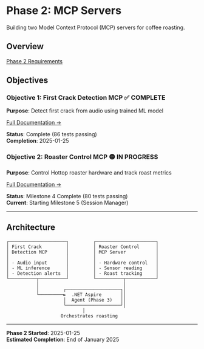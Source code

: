 # Phase 2: MCP Servers

Building two Model Context Protocol (MCP) servers for coffee roasting.

## Overview

[Phase 2 Requirements](overview.md)

## Objectives

### Objective 1: First Crack Detection MCP ✅ COMPLETE

**Purpose**: Detect first crack from audio using trained ML model

[Full Documentation →](objective-1-first-crack/README.md)

**Status**: Complete (86 tests passing)  
**Completion**: 2025-01-25

### Objective 2: Roaster Control MCP 🟡 IN PROGRESS

**Purpose**: Control Hottop roaster hardware and track roast metrics

[Full Documentation →](objective-2-roaster-control/README.md)

**Status**: Milestone 4 Complete (80 tests passing)  
**Current**: Starting Milestone 5 (Session Manager)

---

## Architecture

```
┌─────────────────────┐         ┌──────────────────────┐
│ First Crack         │         │ Roaster Control      │
│ Detection MCP       │         │ MCP Server           │
│                     │         │                      │
│ - Audio input       │         │ - Hardware control   │
│ - ML inference      │         │ - Sensor reading     │
│ - Detection alerts  │         │ - Roast tracking     │
└──────────┬──────────┘         └──────────┬───────────┘
           │                               │
           │         ┌────────────────────┐│
           └─────────►  .NET Aspire       ││
                     │  Agent (Phase 3)   ││
                     └────────────────────┘│
                            │
                    Orchestrates roasting
```

---

**Phase 2 Started**: 2025-01-25  
**Estimated Completion**: End of January 2025
